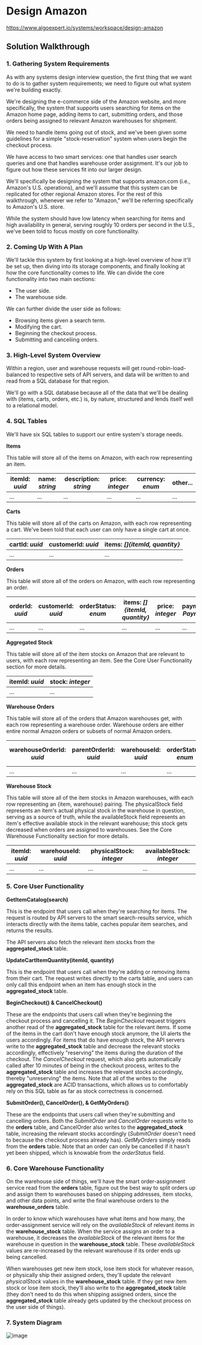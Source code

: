 # Design Amazon

https://www.algoexpert.io/systems/workspace/design-amazon

## Solution Walkthrough

### 1. Gathering System Requirements
As with any systems design interview question, the first thing that we want to do is to gather system requirements; we need to figure out what system we're building exactly.

We're designing the e-commerce side of the Amazon website, and more specifically, the system that supports users searching for items on the Amazon home page, adding items to cart, submitting orders, and those orders being assigned to relevant Amazon warehouses for shipment.

We need to handle items going out of stock, and we've been given some guidelines for a simple "stock-reservation" system when users begin the checkout process.

We have access to two smart services: one that handles user search queries and one that handles warehouse order assignment. It's our job to figure out how these services fit into our larger design.

We'll specifically be designing the system that supports amazon.com (i.e., Amazon's U.S. operations), and we'll assume that this system can be replicated for other regional Amazon stores. For the rest of this walkthrough, whenever we refer to "Amazon," we'll be referring specifically to Amazon's U.S. store.

While the system should have low latency when searching for items and high availability in general, serving roughly 10 orders per second in the U.S., we've been told to focus mostly on core functionality.


### 2. Coming Up With A Plan
We'll tackle this system by first looking at a high-level overview of how it'll be set up, then diving into its storage components, and finally looking at how the core functionality comes to life. We can divide the core functionality into two main sections:

- The user side.
- The warehouse side.

We can further divide the user side as follows:

- Browsing items given a search term.
- Modifying the cart.
- Beginning the checkout process.
- Submitting and canceliing orders.


### 3. High-Level System Overview
Within a region, user and warehouse requests will get round-robin-load-balanced to respective sets of API servers, and data will be written to and read from a SQL database for that region.

We'll go with a SQL database because all of the data that we'll be dealing with (items, carts, orders, etc.) is, by nature, structured and lends itself well to a relational model.


### 4. SQL Tables
We'll have six SQL tables to support our entire system's storage needs.

**Items**

This table will store all of the items on Amazon, with each row representing an item.

| **itemId: _uuid_** | **name: _string_** | **description: _string_** | **price: _integer_** | **currency: _enum_** | **other...** |
|--------------------|--------------------|---------------------------|----------------------|----------------------|--------------|
| ...                | ...                | ...                       | ...                  | ...                  | ...          |

**Carts**

This table will store all of the carts on Amazon, with each row representing a cart. We've been told that each user can only have a single cart at once.

| **cartId: _uuid_** | **customerId: _uuid_** | **items: _[]{itemId, quantity}_** |
|--------------------|------------------------|-----------------------------------|
| ...                | ...                    | ...                               |

**Orders**

This table will store all of the orders on Amazon, with each row representing an order.

| **orderId: _uuid_** | **customerId: _uuid_** | **orderStatus: _enum_** | **items: _[]{itemId, quantity}_** | **price: _integer_** | **paymentInfo: _PaymentInfo_** | **shippingAddress: _string_** | **timestamp: _datetime_** | other... |
|---------------------|------------------------|-------------------------|-----------------------------------|----------------------|--------------------------------|-------------------------------|---------------------------|----------|
| ...                 | ...                    | ...                     | ...                               | ...                  | ...                            |                               |                           |          |

**Aggregated Stock**

This table will store all of the item stocks on Amazon that are relevant to users, with each row representing an item. See the Core User Functionality section for more details.

| **itemId: _uuid_** | **stock: _integer_** | 
|--------------------|----------------------|
| ...                | ...                  | 

**Warehouse Orders**

This table will store all of the orders that Amazon warehouses get, with each row representing a warehouse order. Warehouse orders are either entire normal Amazon orders or subsets of normal Amazon orders.

| **warehouseOrderId: _uuid_** | **parentOrderId: _uuid_** | **warehouseId: _uuid_** | **orderStatus: _enum_** | **items: _[]{itemId, quantity}_** | **shippingAddress: _string_** |
|------------------------------|---------------------------|-------------------------|-------------------------|-----------------------------------|-------------------------------|
| ...                          | ...                       | ...                     | ...                     | ...                               | ...                           |
**Warehouse Stock**

This table will store all of the item stocks in Amazon warehouses, with each row representing an {item, warehouse} pairing. The physicalStock field represents an item's actual physical stock in the warehouse in question, serving as a source of truth, while the availableStock field represents an item's effective available stock in the relevant warehouse; this stock gets decreased when orders are assigned to warehouses. See the Core Warehouse Functionality section for more details.

| **itemId: _uuid_** | **warehouseId: _uuid_** | **physicalStock: _integer_** | **availableStock: _integer_** |
|--------------------|-------------------------|------------------------------|-------------------------------|
| ...                | ...                     | ...                          | ...                           |

### 5. Core User Functionality
**GetItemCatalog(search)**

This is the endpoint that users call when they're searching for items. The request is routed by API servers to the smart search-results service, which interacts directly with the items table, caches popular item searches, and returns the results.

The API servers also fetch the relevant item stocks from the **aggregated_stock** table.

**UpdateCartItemQuantity(itemId, quantity)**

This is the endpoint that users call when they're adding or removing items from their cart. The request writes directly to the carts table, and users can only call this endpoint when an item has enough stock in the **aggregated_stock** table.

**BeginCheckout() & CancelCheckout()**

These are the endpoints that users call when they're beginning the checkout process and cancelling it. The *BeginCheckout* request triggers another read of the **aggregated_stock** table for the relevant items. If some of the items in the cart don't have enough stock anymore, the UI alerts the users accordingly. For items that do have enough stock, the API servers write to the **aggregated_stock** table and decrease the relevant stocks accordingly, effectively "reserving" the items during the duration of the checkout. The *CancelCheckout* request, which also gets automatically called after 10 minutes of being in the checkout process, writes to the **aggregated_stock** table and increases the relevant stocks accordingly, thereby "unreserving" the items. Note that all of the writes to the **aggregated_stock** are ACID transactions, which allows us to comfortably rely on this SQL table as far as stock correctness is concerned.

**SubmitOrder(), CancelOrder(), & GetMyOrders()**

These are the endpoints that users call when they're submitting and cancelling orders. Both the *SubmitOrder* and *CancelOrder* requests write to the **orders** table, and CancelOrder also writes to the **aggregated_stock** table, increasing the relevant stocks accordingly (*SubmitOrder* doesn't need to because the checkout process already has). *GetMyOrders* simply reads from the **orders** table. Note that an order can only be cancelled if it hasn't yet been shipped, which is knowable from the *orderStatus* field.


### 6. Core Warehouse Functionality
On the warehouse side of things, we'll have the smart order-assignment service read from the **orders** table, figure out the best way to split orders up and assign them to warehouses based on shipping addresses, item stocks, and other data points, and write the final warehouse orders to the **warehouse_orders** table.

In order to know which warehouses have what items and how many, the order-assignment service will rely on the *availableStock* of relevant items in the **warehouse_stock** table. When the service assigns an order to a warehouse, it decreases the *availableStock* of the relevant items for the warehouse in question in the **warehouse_stock** table. These *availableStock* values are re-increased by the relevant warehouse if its order ends up being cancelled.

When warehouses get new item stock, lose item stock for whatever reason, or physically ship their assigned orders, they'll update the relevant *physicalStock* values in the **warehouse_stock** table. If they get new item stock or lose item stock, they'll also write to the **aggregated_stock** table (they don't need to do this when shipping assigned orders, since the **aggregated_stock** table already gets updated by the checkout process on the user side of things).


### 7. System Diagram
![image](https://assets.algoexpert.io/course-assets/systemsexpert/amazon-system-diagram.svg)